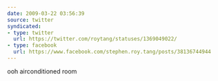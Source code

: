 ```yaml
---
date: 2009-03-22 03:56:39
source: twitter
syndicated:
- type: twitter
  url: https://twitter.com/roytang/statuses/1369049022/
- type: facebook
  url: https://www.facebook.com/stephen.roy.tang/posts/38136744944
---
```


ooh airconditioned room